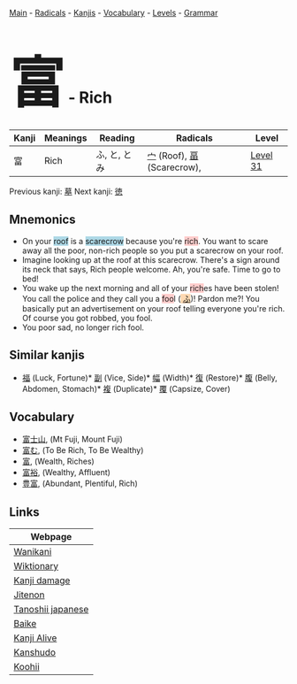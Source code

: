 <style> bigfont {font-size: 100px}</style>
[Main](../README.md) -
[Radicals](../radicals.md) -
[Kanjis](../kanjis.md) -
[Vocabulary](../vocabulary.md) -
[Levels](../levels.md) -
[Grammar](../grammar.md)
# <bigfont> 富</bigfont> - Rich 

| Kanji | Meanings | Reading | Radicals | Level |
| --- | --- | --- | --- | --- |
| 富 | Rich | ふ, と, とみ | [宀](../radicals/宀.md) (Roof), [畐](../radicals/畐.md) (Scarecrow),  | [Level 31](../levels/wk_level31.md) |

Previous kanji: [墓](墓.md) Next kanji: [徳](徳.md) 

## Mnemonics
 * On your <span style="background-color:#ADD8E6"> roof</span> is a <span style="background-color:#ADD8E6"> scarecrow</span> because you're <span style="background-color:#ffcccb"> rich</span>. You want to scare away all the poor, non-rich people so you put a scarecrow on your roof.
* Imagine looking up at the roof at this scarecrow. There's a sign around its neck that says, Rich people welcome. Ah, you're safe. Time to go to bed!
* You wake up the next morning and all of your <span style="background-color:#ffcccb"> rich</span>es have been stolen! You call the police and they call you a <span style="background-color:#ffcccb"> foo</span>l (<span style="background-color:#fed8b1"> [ふ](https://jisho.org/search/ふ)</span>)! Pardon me?! You basically put an advertisement on your roof telling everyone you're rich. Of course you got robbed, you fool.
* You poor sad, no longer rich fool.


## Similar kanjis
 * [福](福.md) (Luck, Fortune)* [副](副.md) (Vice, Side)* [幅](幅.md) (Width)* [復](復.md) (Restore)* [腹](腹.md) (Belly, Abdomen, Stomach)* [複](複.md) (Duplicate)* [覆](覆.md) (Capsize, Cover)


## Vocabulary
 * [富士山](../vocabulary/富.md), (Mt Fuji, Mount Fuji)
* [富む](../vocabulary/富.md), (To Be Rich, To Be Wealthy)
* [富](../vocabulary/富.md), (Wealth, Riches)
* [富裕](../vocabulary/富.md), (Wealthy, Affluent)
* [豊富](../vocabulary/富.md), (Abundant, Plentiful, Rich)



## Links 

| Webpage |
| --- |
| [Wanikani          ](https://www.wanikani.com/kanji/富) |
| [Wiktionary        ](https://en.wiktionary.org/wiki/富) |
| [Kanji damage      ](http://www.kanjidamage.com/kanji/search?utf8=✓&q=富) |
| [Jitenon           ](https://jitenon.com/kanji/富) |
| [Tanoshii japanese ](https://www.tanoshiijapanese.com/dictionary/kanji.cfm?k=富) |
| [Baike             ](https://baike.baidu.com/item/富) |
| [Kanji Alive       ](https://app.kanjialive.com/富) |
| [Kanshudo          ](https://www.kanshudo.com/searchmn?q=富) |
| [Koohii            ](https://kanji.koohii.com/study/kanji/富) |
